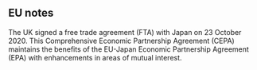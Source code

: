 ## EU notes

The UK signed a free trade agreement (FTA) with Japan on 23 October 2020. This Comprehensive Economic Partnership Agreement (CEPA) maintains the benefits of the EU\-Japan Economic Partnership Agreement (EPA) with enhancements in areas of mutual interest.
